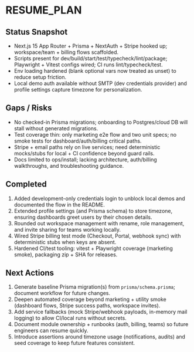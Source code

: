 # RESUME_PLAN

## Status Snapshot
- Next.js 15 App Router + Prisma + NextAuth + Stripe hooked up; workspace/team + billing flows scaffolded.
- Scripts present for dev/build/start/test/typecheck/lint/package; Playwright + Vitest configs wired; CI runs lint/typecheck/test.
- Env loading hardened (blank optional vars now treated as unset) to reduce setup friction.
- Local demo auth available without SMTP (dev credentials provider) and profile settings capture timezone for personalization.

## Gaps / Risks
- No checked-in Prisma migrations; onboarding to Postgres/cloud DB will stall without generated migrations.
- Test coverage thin: only marketing e2e flow and two unit specs; no smoke tests for dashboard/auth/billing critical paths.
- Stripe + email paths rely on live services; need deterministic mocks/stubs for local + CI confidence beyond guard rails.
- Docs limited to ops/install; lacking architecture, auth/billing walkthroughs, and troubleshooting guidance.

## Completed
1. Added development-only credentials login to unblock local demos and documented the flow in the README.
2. Extended profile settings (and Prisma schema) to store timezone, ensuring dashboards greet users by their chosen details.
3. Rounded out workspace management with rename, role management, and invite sharing for teams working locally.
4. Wired Stripe billing test mode (Checkout, Portal, webhook sync) with deterministic stubs when keys are absent.
5. Hardened CI/test tooling: vitest + Playwright coverage (marketing smoke), packaging zip + SHA for releases.

## Next Actions
1. Generate baseline Prisma migration(s) from `prisma/schema.prisma`; document workflow for future changes.
2. Deepen automated coverage beyond marketing + utility smoke (dashboard flows, Stripe success paths, workspace invites).
3. Add service fallbacks (mock Stripe/webhook payloads, in-memory mail logging) to allow CI/local runs without secrets.
4. Document module ownership + runbooks (auth, billing, teams) so future engineers can resume quickly.
5. Introduce assertions around timezone usage (notifications, audits) and seed coverage to keep future features consistent.
